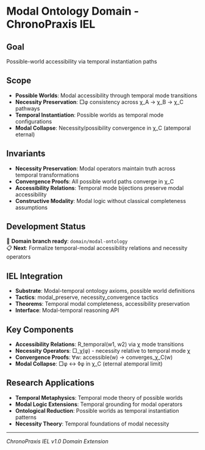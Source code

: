 # Modal Ontology Domain - ChronoPraxis IEL

## Goal
Possible-world accessibility via temporal instantiation paths

## Scope
- **Possible Worlds**: Modal accessibility through temporal mode transitions
- **Necessity Preservation**: □φ consistency across χ_A → χ_B → χ_C pathways
- **Temporal Instantiation**: Possible worlds as temporal mode configurations
- **Modal Collapse**: Necessity/possibility convergence in χ_C (atemporal eternal)

## Invariants
- **Necessity Preservation**: Modal operators maintain truth across temporal transformations
- **Convergence Proofs**: All possible world paths converge in χ_C
- **Accessibility Relations**: Temporal mode bijections preserve modal accessibility
- **Constructive Modality**: Modal logic without classical completeness assumptions

## Development Status
🚧 **Domain branch ready**: `domain/modal-ontology`  
📋 **Next**: Formalize temporal-modal accessibility relations and necessity operators

## IEL Integration
- **Substrate**: Modal-temporal ontology axioms, possible world definitions
- **Tactics**: modal_preserve, necessity_convergence tactics
- **Theorems**: Temporal modal completeness, accessibility preservation
- **Interface**: Modal-temporal reasoning API

## Key Components
- **Accessibility Relations**: R_temporal(w1, w2) via χ mode transitions
- **Necessity Operators**: □_χ(φ) - necessity relative to temporal mode χ
- **Convergence Proofs**: ∀w: accessible(w) → converges_χ_C(w)
- **Modal Collapse**: □φ ↔ ◊φ in χ_C (eternal atemporal limit)

## Research Applications
- **Temporal Metaphysics**: Temporal mode theory of possible worlds
- **Modal Logic Extensions**: Temporal grounding for modal operators  
- **Ontological Reduction**: Possible worlds as temporal instantiation patterns
- **Necessity Theory**: Temporal foundations of modal necessity

---
*ChronoPraxis IEL v1.0 Domain Extension*